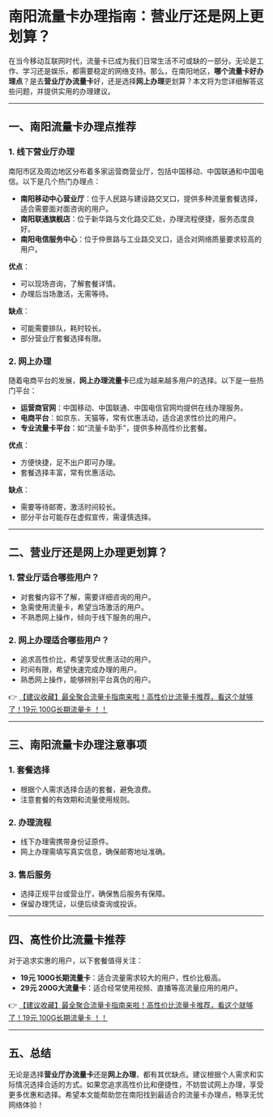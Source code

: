 # 南阳流量卡办理指南：营业厅还是网上更划算？

在当今移动互联网时代，流量卡已成为我们日常生活不可或缺的一部分。无论是工作、学习还是娱乐，都需要稳定的网络支持。那么，在南阳地区，**哪个流量卡好办理点**？是去**营业厅办流量卡**好，还是选择**网上办理**更划算？本文将为您详细解答这些问题，并提供实用的办理建议。

---

## 一、南阳流量卡办理点推荐

### 1. 线下营业厅办理
南阳市区及周边地区分布着多家运营商营业厅，包括中国移动、中国联通和中国电信。以下是几个热门办理点：
- **南阳移动中心营业厅**：位于人民路与建设路交叉口，提供多种流量套餐选择，适合需要面对面咨询的用户。
- **南阳联通旗舰店**：位于新华路与文化路交汇处，办理流程便捷，服务态度良好。
- **南阳电信服务中心**：位于仲景路与工业路交叉口，适合对网络质量要求较高的用户。

**优点**：
- 可以现场咨询，了解套餐详情。
- 办理后当场激活，无需等待。

**缺点**：
- 可能需要排队，耗时较长。
- 部分营业厅套餐选择有限。

### 2. 网上办理
随着电商平台的发展，**网上办理流量卡**已成为越来越多用户的选择。以下是一些热门平台：
- **运营商官网**：中国移动、中国联通、中国电信官网均提供在线办理服务。
- **电商平台**：如京东、天猫等，常有优惠活动，适合追求性价比的用户。
- **专业流量卡平台**：如“流量卡助手”，提供多种高性价比套餐。

**优点**：
- 方便快捷，足不出户即可办理。
- 套餐选择丰富，常有优惠活动。

**缺点**：
- 需要等待邮寄，激活时间较长。
- 部分平台可能存在虚假宣传，需谨慎选择。

---

## 二、营业厅还是网上办理更划算？

### 1. 营业厅适合哪些用户？
- 对套餐内容不了解，需要详细咨询的用户。
- 急需使用流量卡，希望当场激活的用户。
- 不熟悉网上操作，倾向于线下服务的用户。

### 2. 网上办理适合哪些用户？
- 追求高性价比，希望享受优惠活动的用户。
- 时间有限，希望快速完成办理的用户。
- 熟悉网上操作，能够辨别平台真伪的用户。

👉 [【建议收藏】最全聚合流量卡指南来啦！高性价比流量卡推荐，看这个就够了！19元 100G长期流量卡 ！！](https://bit.ly/Liuliangka)

---

## 三、南阳流量卡办理注意事项

### 1. 套餐选择
- 根据个人需求选择合适的套餐，避免浪费。
- 注意套餐的有效期和流量使用规则。

### 2. 办理流程
- 线下办理需携带身份证原件。
- 网上办理需填写真实信息，确保邮寄地址准确。

### 3. 售后服务
- 选择正规平台或营业厅，确保售后服务有保障。
- 保留办理凭证，以便后续查询或投诉。

---

## 四、高性价比流量卡推荐

对于追求实惠的用户，以下套餐值得关注：
- **19元 100G长期流量卡**：适合流量需求较大的用户，性价比极高。
- **29元 200G大流量卡**：适合经常使用视频、直播等高流量应用的用户。

👉 [【建议收藏】最全聚合流量卡指南来啦！高性价比流量卡推荐，看这个就够了！19元 100G长期流量卡 ！！](https://bit.ly/Liuliangka)

---

## 五、总结

无论是选择**营业厅办流量卡**还是**网上办理**，都有其优缺点。建议根据个人需求和实际情况选择合适的方式。如果您追求高性价比和便捷性，不妨尝试网上办理，享受更多优惠和选择。希望本文能帮助您在南阳找到最适合的流量卡办理点，畅享无忧网络体验！